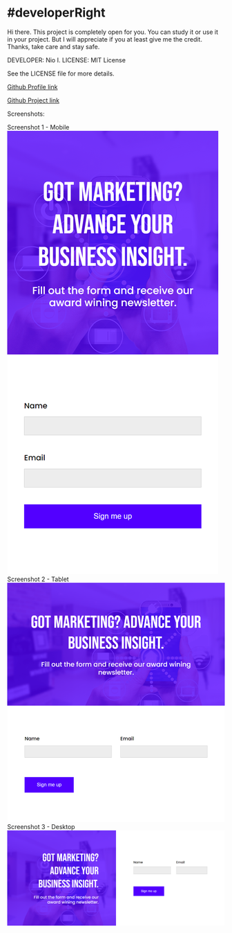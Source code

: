 # #developerRight

Hi there. This project is completely open for you. You can study it or use it in your project. But I will appreciate if you at least give me the credit. Thanks, take care and stay safe.

DEVELOPER: Nio I.
LICENSE: MIT License

See the LICENSE file for more details.

[Github Profile link](https://github.com/Autorun-AVS)

[Github Project link](https://github.com/Autorun-AVS/HTML-CSS-Simple-Landing-Page-AVS-20240701)

Screenshots:

Screenshot 1 - Mobile
![Project screenshot 1](screenshots/Simple-Landing-Page-AVS%20(1).png)
Screenshot 2 - Tablet
![Project screenshots 2](screenshots/Simple-Landing-Page-AVS%20(2).png)
Screenshot 3 - Desktop
![Project screenshots 3](screenshots/Simple-Landing-Page-AVS%20(3).png)